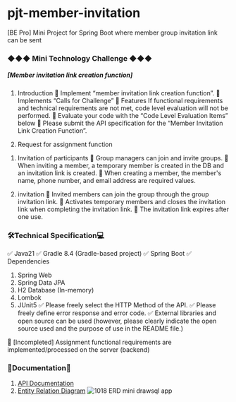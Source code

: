 # pjt-member-invitation
[BE Pro] Mini Project for Spring Boot where member group invitation link can be sent

### ◆◆◆ Mini Technology Challenge ◆◆◆
##### [Member invitation link creation function]
1. Introduction
🔷 Implement “member invitation link creation function”.
🔷 Implements “Calls for Challenge”
🔷 Features If functional requirements and technical requirements are not met, code level evaluation will not be performed.
🔷 Evaluate your code with the “Code Level Evaluation Items” below
🔷 Please submit the API specification for the “Member Invitation Link Creation Function”.

2. Request for assignment function
1) Invitation of participants
🔷 Group managers can join and invite groups.
🔷 When inviting a member, a temporary member is created in the DB and an invitation link is created.
🔷 When creating a member, the member's name, phone number, and email address are required values.

2) invitation
🔷 Invited members can join the group through the group invitation link.
🔷 Activates temporary members and closes the invitation link when completing the invitation link.
🔷 The invitation link expires after one use.

### 🛠Technical Specification💻
✅ Java21
✅ Gradle 8.4 (Gradle-based project)
✅ Spring Boot 
✅ Dependencies
 1) Spring Web
 2) Spring Data JPA
 3) H2 Database (In-memory)
 4) Lombok
 5) JUnit5
✅ Please freely select the HTTP Method of the API.
✅ Please freely define error response and error code.
✅ External libraries and open source can be used (however, please clearly indicate the open source used and the purpose of use in the README file.)

🔶 \[Incompleted] Assignment functional requirements are implemented/processed on the server (backend)

### 📗Documentation📘
1) [API Documentation](https://documenter.getpostman.com/view/20944788/2s9YR86EZn)
2) [Entity Relation Diagram](https://drawsql.app/teams/team-chanel/diagrams/be-pro-mini)
![1018  ERD  mini drawsql app](https://github.com/CHOCOCHANEL/pjt-member-invitation/assets/22478698/c2ee1466-2ab0-4e5d-8c5a-63001783441a)
